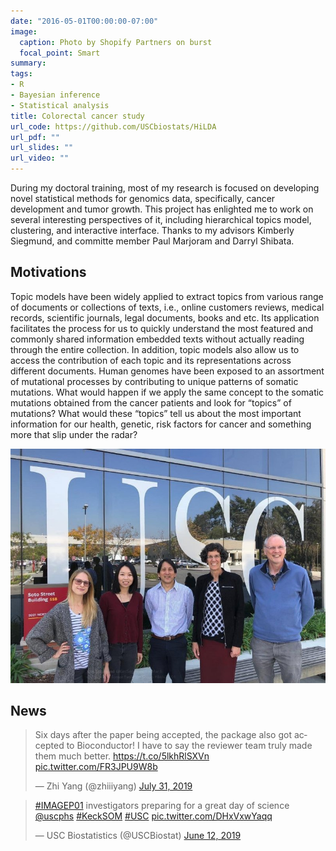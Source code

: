 ```yaml
---
date: "2016-05-01T00:00:00-07:00"
image:
  caption: Photo by Shopify Partners on burst
  focal_point: Smart
summary: 
tags:
- R
- Bayesian inference
- Statistical analysis
title: Colorectal cancer study
url_code: https://github.com/USCbiostats/HiLDA
url_pdf: ""
url_slides: ""
url_video: ""
---
```


During my doctoral training, most of my research is focused on developing novel statistical methods for genomics data, specifically, cancer development and tumor growth. This project has enlighted me to work on several interesting perspectives of it, including hierarchical topics model, clustering, and interactive interface. Thanks to my advisors Kimberly Siegmund, and committe member Paul Marjoram and Darryl Shibata. 

## Motivations 

Topic models have been widely applied to extract topics from various range of documents or collections of texts, i.e., online customers reviews, medical records, scientific journals, legal documents, books and etc. Its application facilitates the process for us to quickly understand the most featured and commonly shared information embedded texts without actually reading through the entire collection. In addition, topic models also allow us to access the contribution of each topic and its representations across different documents. Human genomes have been exposed to an assortment of mutational processes by contributing to unique patterns of somatic mutations. What would happen if we apply the same concept to the somatic mutations obtained from the cancer patients and look for “topics” of mutations? What would these “topics” tell us about the most important information for our health, genetic, risk factors for cancer and something more that slip under the radar?

![](team.jfif)


## News

<blockquote class="twitter-tweet"><p lang="en" dir="ltr">Six days after the paper being accepted, the package also got accepted to Bioconductor! I have to say the reviewer team truly made them much better. <a href="https://t.co/5lkhRlSXVn">https://t.co/5lkhRlSXVn</a> <a href="https://t.co/FR3JPU9W8b">pic.twitter.com/FR3JPU9W8b</a></p>&mdash; Zhi Yang (@zhiiiyang) <a href="https://twitter.com/zhiiiyang/status/1156639919697121280?ref_src=twsrc%5Etfw">July 31, 2019</a></blockquote> <script async src="https://platform.twitter.com/widgets.js" charset="utf-8"></script>


<blockquote class="twitter-tweet"><p lang="en" dir="ltr"><a href="https://twitter.com/hashtag/IMAGEP01?src=hash&amp;ref_src=twsrc%5Etfw">#IMAGEP01</a> investigators preparing for a great day of science <a href="https://twitter.com/uscphs?ref_src=twsrc%5Etfw">@uscphs</a> <a href="https://twitter.com/hashtag/KeckSOM?src=hash&amp;ref_src=twsrc%5Etfw">#KeckSOM</a> <a href="https://twitter.com/hashtag/USC?src=hash&amp;ref_src=twsrc%5Etfw">#USC</a> <a href="https://t.co/DHxVxwYaqq">pic.twitter.com/DHxVxwYaqq</a></p>&mdash; USC Biostatistics (@USCBiostat) <a href="https://twitter.com/USCBiostat/status/1138712674458456064?ref_src=twsrc%5Etfw">June 12, 2019</a></blockquote> <script async src="https://platform.twitter.com/widgets.js" charset="utf-8"></script>